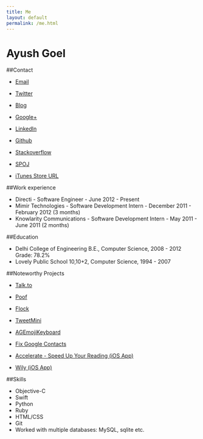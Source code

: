 ```yaml
---
title: Me
layout: default
permalink: /me.html
---
```


# Ayush Goel

##Contact

* [Email](mailto:ayushgoel111@gmail.com)
* [Twitter](https://twitter.com/named_none/)
* [Blog](http://www.techmyway.com)
* [Google+](https://plus.google.com/u/0/+AyushGoel)
* [LinkedIn](https://in.linkedin.com/in/ayushgoel)

* [Github](https://github.com/ayushgoel/)
* [Stackoverflow](http://stackoverflow.com/users/1685709/ayush-goel)
* [SPOJ](http://www.spoj.com/users/ayushgoel/)
* [iTunes Store URL](https://itunes.apple.com/us/artist/ayush-goel/id888585923)

##Work experience

* Directi - Software Engineer - June 2012 - Present
* Mimir Technologies - Software Development Intern - December 2011 - February 2012 (3 months)
* Knowlarity Communications - Software Development Intern - May 2011 - June 2011 (2 months)

##Education

* Delhi College of Engineering B.E., Computer Science, 2008 - 2012 Grade: 78.2%
* Lovely Public School 10,10+2, Computer Science, 1994 - 2007

##Noteworthy Projects

* [Talk.to](http://talk.to/)
* [Poof](http://www.poof.co/)
* [Flock](http://www.flock.co/)

* [TweetMini](https://github.com/ayushgoel/TweetMini)
* [AGEmojiKeyboard](https://github.com/ayushgoel/AGEmojiKeyboard)
* [Fix Google Contacts](https://github.com/ayushgoel/FixGoogleContacts)
* [Accelerate - Speed Up Your Reading (iOS App)](https://itunes.apple.com/us/app/accelerate-speed-up-your-reading/id888585920)
* [Wily (iOS App)](https://github.com/mx4492/wily)

##Skills

* Objective-C
* Swift
* Python
* Ruby
* HTML/CSS
* Git
* Worked with multiple databases: MySQL, sqlite etc.

